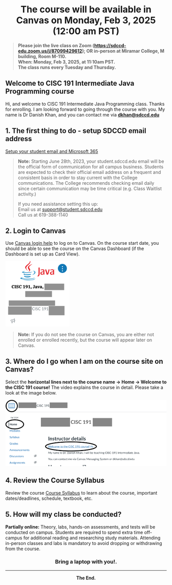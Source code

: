 # <div align="center"> The course will be available in Canvas on Monday, Feb 3, 2025 (12:00 am PST) </div> 
> **Please join the live class on Zoom (https://sdccd-edu.zoom.us/j/87099429612); OR in-person at Miramar College, M building, Room M-110.  
> When: Monday, Feb 3, 2025, at 11:10am PST.  
> The class runs every Tuesday and Thursday.**

## Welcome to CISC 191 Intermediate Java Programming course

Hi, and welcome to CISC 191 Intermediate Java Programming class. Thanks for enrolling. I am looking forward to going through the course with you. My name is Dr Danish Khan, and you can contact me via **dkhan@sdccd.edu**  


## 1. The first thing to do - setup SDCCD email address
[Setup your student email and Microsoft 365](https://www.sdccd.edu/students/student-email.aspx)

> **Note:** Starting June 28th, 2023, your student.sdccd.edu email will be the official form of communication for all campus business. Students are expected to check their official email address on a frequent and consistent basis in order to stay current with the College communications. The College recommends checking email daily since certain communication may be time critical (e.g. Class Waitlist activity.)
> 
> If you need assistance setting this up:  
Email us at support@student.sdccd.edu  
Call us at 619-388-1140

## 2. Login to Canvas
Use [Canvas login help](https://www.sdccd.edu/about/departments-and-offices/instructional-services-division/online-learning-pathways-1/students/students%20login.aspx) to log on to Canvas.
On the course start date, you should be able to see the course on the Canvas Dashboard (if the Dashboard is set up as Card View).

<img src="https://github.com/d-khan/java/blob/main/Java%20canvas%20logo.png" alt="Course Logo" width="200"/>

> **Note:** If you do not see the course on Canvas, you are either not enrolled or enrolled recently, but the course will appear later on Canvas.

## 3. Where do I go when I am on the course site on Canvas?
Select the **horizontal lines next to the course name -> Home -> Welcome to the CISC 191 course!** The video explains the course in detail. Please take a look at the image below.

<img src="https://github.com/d-khan/java/blob/main/Course%20homepage.png" alt="drawing" width="600"/>

## 4. Review the Course Syllabus
Review the course [Course Syllabus](https://github.com/d-khan/java/blob/main/Syllabus.md) to learn about the course, important dates/deadlines, schedule, textbook, etc.

## 5. How will my class be conducted?
**Partially online:** Theory, labs, hands-on assessments, and tests will be conducted on campus. Students are required to spend extra time off-campus for additional reading and researching study materials. Attending in-person classes and labs is mandatory to avoid dropping or withdrawing from the course.

### <div align="center">Bring a laptop with you!.</div> 
___
**<div align="center">The End.**</div> 

